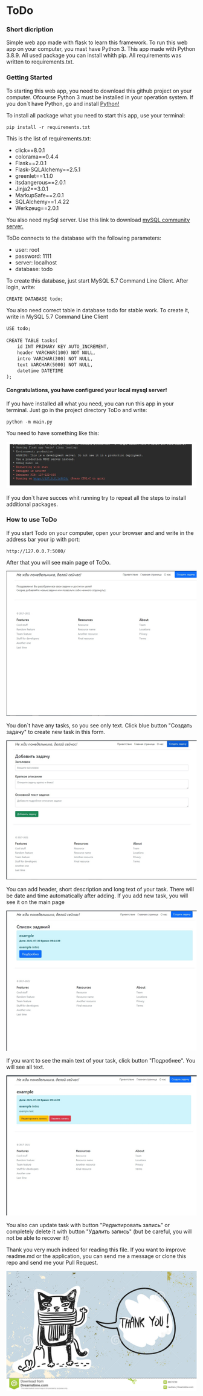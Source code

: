 # ToDo

### Short dicription

Simple web app made with flask to learn this framework. To run this web app on your computer, you mast have Python 3.
This app made with Python 3.8.9. All used package you can install whith pip. 
All requirements was written to requirements.txt. 

### Getting Started 

To starting this web app, you need to download this github project on your computer. Ofcourse Python 3 must be installed
in your operation system. If you don`t have Python, go and install [Python!](https://www.python.org)

To install all package what you need to start this app, use your terminal:

    pip install -r requirements.txt

This is the list of requirements.txt:

* click==8.0.1
* colorama==0.4.4
* Flask==2.0.1
* Flask-SQLAlchemy==2.5.1
* greenlet==1.1.0
* itsdangerous==2.0.1
* Jinja2==3.0.1
* MarkupSafe==2.0.1
* SQLAlchemy==1.4.22
* Werkzeug==2.0.1

You also need mySql server. Use this link to download [mySQL community server.](https://dev.mysql.com/downloads/mysql/)

ToDo connects to the database with the following parameters:

* user: root
* password: 1111
* server: localhost
* database: todo

To create this database, just start MySQL 5.7 Command Line Client. After login, write:

    CREATE DATABASE todo;

You also need correct table in database todo for stable work. To create it, write in 
MySQL 5.7 Command Line Client

    USE todo;

    CREATE TABLE tasks(
        id INT PRIMARY KEY AUTO_INCREMENT,
        header VARCHAR(100) NOT NULL,
        intro VARCHAR(300) NOT NULL,
        text VARCHAR(5000) NOT NULL,
        datetime DATETIME
    );

#### Congratulations, you have configured your local mysql server!

If you have installed all what you need, you can run this app in your terminal. 
Just go in the project directory ToDo and write:

    python -m main.py

You need to have something like this:

![run_app](pictures/run_app.jpg)

If you don`t have succes whit running try to repeat all 
the steps to install additional packages.

### How to use ToDo

If you start Todo on your computer, open your browser and and write in the address bar
your ip with port:

    http://127.0.0.7:5000/

After that you will see main page of ToDo.  

![main_page](pictures/main_page.jpg)

You don`t have any tasks, so you see only text. Click blue button "Создать задачу"
to create new task in this form.

![create_task](pictures/create_task.jpg)
 
 You can add header, short description and long text of your task. There will be
 date and time automatically after adding. If you add new task, you will see it 
 on the main page
 
![main_page_with_task](pictures/main_page_with_task.jpg)
 
 If you want to see the main text of your task, click button "Подробнее". You will see all text.
 
![update_and_delete](pictures/update_and_delete.jpg)
 
 You also can update task with button "Редактировать запись" or completely delete it
 with button "Удалить запись" (but be careful, you will not be able to recover it!)


Thank you very much indeed for reading this file. 
If you want to improve readme.md or the application, you can send me a message
or clone this repo and send me your Pull Request.

![thanks](pictures/thanks.jpg)
